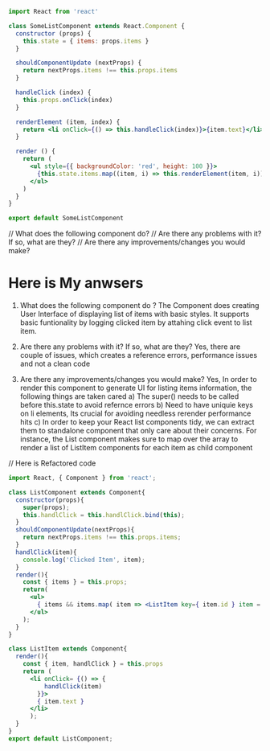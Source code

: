 ```jsx
import React from 'react'

class SomeListComponent extends React.Component {
  constructor (props) {
    this.state = { items: props.items }
  }

  shouldComponentUpdate (nextProps) {
    return nextProps.items !== this.props.items
  }

  handleClick (index) {
    this.props.onClick(index)
  }

  renderElement (item, index) {
    return <li onClick={() => this.handleClick(index)}>{item.text}</li>
  }

  render () {
    return (
      <ul style={{ backgroundColor: 'red', height: 100 }}>
        {this.state.items.map((item, i) => this.renderElement(item, i))}
      </ul>
    )
  }
}

export default SomeListComponent
```
// What does the following component do?
// Are there any problems with it? If so, what are they?
// Are there any improvements/changes you would make?

# Here is My anwsers 
1. What does the following component do ?
  The Component does creating User Interface of displaying list of items with basic styles. 
  It supports basic funtionality by logging clicked item by attahing click event to list item.

2. Are there any problems with it? If so, what are they?
  Yes, there are couple of issues, which creates a reference errors, performance issues and not a clean code 

3. Are there any improvements/changes you would make?
  Yes, In order to render this component to generate UI for listing items information, the following things are taken cared
  a) The super() needs to be called before this.state to avoid refernce errors 
  b) Need to have uniquie keys on li elements, Its crucial for avoiding needless rerender performance hits
  c) In order to keep your React list components tidy, we can extract them to standalone component that only care about their concerns. 
     For instance, the List component makes sure to map over the array to render a list of ListItem components for each item as child component


// Here is Refactored code
```jsx
import React, { Component } from 'react';

class ListComponent extends Component{
  constructor(props){
    super(props);
    this.handlClick = this.handlClick.bind(this);
  }
  shouldComponentUpdate(nextProps){
    return nextProps.items !== this.props.items;
  }
  handlClick(item){
    console.log('Clicked Item', item);
  }
  render(){
    const { items } = this.props;
    return(
      <ul>
        { items && items.map( item => <ListItem key={ item.id } item = { item } handlClick = { this.handlClick } /> ) }
      </ul>
    );
  }
}
```

```jsx
class ListItem extends Component{
  render(){
    const { item, handlClick } = this.props
    return (
      <li onClick= {() => {
          handlClick(item)
        }}>
        { item.text }
      </li>
      );
  }
}
export default ListComponent;
```
